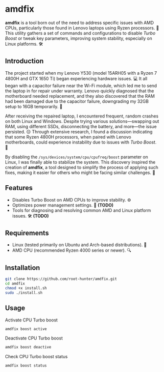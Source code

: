 # amdfix

**amdfix** is a tool born out of the need to address specific issues with AMD CPUs, particularly those found in Lenovo laptops using Ryzen processors. 🔧 This utility gathers a set of commands and configurations to disable *Turbo Boost* or tweak key parameters, improving system stability, especially on Linux platforms. 🛠️

## Introduction

The project started when my Lenovo Y530 (model 15ARH05 with a Ryzen 7 4800H and GTX 1650 Ti) began experiencing hardware issues. 💻 It all began with a capacitor failure near the Wi-Fi module, which led me to send the laptop in for repair under warranty. Lenovo quickly diagnosed that the motherboard needed replacement, and they also discovered that the RAM had been damaged due to the capacitor failure, downgrading my 32GB setup to 16GB temporarily. 🔄

After receiving the repaired laptop, I encountered frequent, random crashes on both Linux and Windows. Despite trying various solutions—swapping out RAM, using different SSDs, disconnecting the battery, and more—the issue persisted. 😔 Through extensive research, I found a discussion indicating that some Ryzen 4800H processors, when paired with Lenovo motherboards, could experience instability due to issues with *Turbo Boost*. 🚀

By disabling the `/sys/devices/system/cpu/cpufreq/boost` parameter on Linux, I was finally able to stabilize the system. This discovery inspired the creation of **amdfix**, a tool designed to simplify the process of applying such fixes, making it easier for others who might be facing similar challenges. 🌟

## Features

- Disables Turbo Boost on AMD CPUs to improve stability. ⚙️
- Optimizes power management settings. 🔋 <b>(TODO)</b>
- Tools for diagnosing and resolving common AMD and Linux platform issues. 🛠️ <b>(TODO)</b>

## Requirements

- Linux (tested primarily on Ubuntu and Arch-based distributions). 🐧
- AMD CPU (recommended Ryzen 4000 series or newer). 🔍

## Installation

```bash
git clone https://github.com/root-hunter/amdfix.git
cd amdfix
chmod +x install.sh
sudo ./install.sh
```

## Usage
Activate CPU Turbo boost
```bash
amdfix boost active
```
Deactivate CPU Turbo boost
```bash
amdfix boost deactive
```
Check CPU Turbo boost status 
```bash
amdfix boost status
```